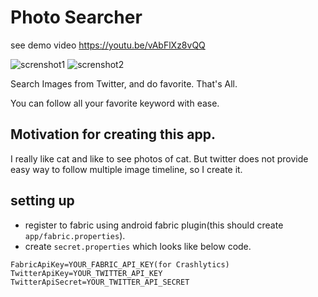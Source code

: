 Photo Searcher
==============

see demo video
https://youtu.be/vAbFlXz8vQQ

![screnshot1](https://raw.githubusercontent.com/yshrsmz/photosearcher/master/assets/screenshot_1.png)
![screnshot2](https://raw.githubusercontent.com/yshrsmz/photosearcher/master/assets/screenshot_2.png)

Search Images from Twitter, and do favorite.
That's All.

You can follow all your favorite keyword with ease.

## Motivation for creating this app.

I really like cat and like to see photos of cat.
But twitter does not provide easy way to follow multiple image timeline, so I create it.

## setting up
- register to fabric using android fabric plugin(this should create `app/fabric.properties`).
- create `secret.properties` which looks like below code.

```
FabricApiKey=YOUR_FABRIC_API_KEY(for Crashlytics)
TwitterApiKey=YOUR_TWITTER_API_KEY
TwitterApiSecret=YOUR_TWITTER_API_SECRET
```
